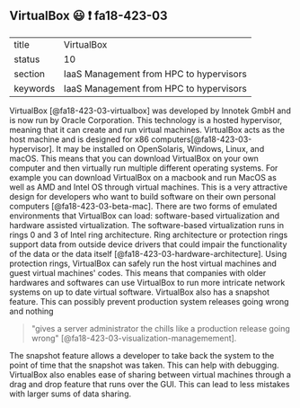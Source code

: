 ## VirtualBox :smiley: :exclamation: fa18-423-03



|          |                                         |
| -------- | --------------------------------------- |
| title    | VirtualBox                              | 
| status   | 10                                      |
| section  | IaaS Management from HPC to hypervisors |
| keywords | IaaS Management from HPC to hypervisors |



VirtualBox [@fa18-423-03-virtualbox] was developed by Innotek GmbH and is now run
by Oracle Corporation. This technology is a hosted hypervisor, meaning that it
can create and run virtual machines. VirtualBox acts as the host machine and is
designed for x86 computers[@fa18-423-03-hypervisor]. It may be installed on
OpenSolaris, Windows, Linux, and macOS. This means that you can download
VirtualBox on your own computer and then virtually run multiple different
operating systems. For example you can download VirtualBox on a macbook and run
MacOS as well as AMD and Intel OS through virtual machines. This is a very
attractive design for developers who want to build software on their own
personal computers [@fa18-423-03-beta-mac]. There are two forms of emulated
environments that VirtualBox can load: software-based virtualization and
hardware assisted virtualization. The software-based virtualization runs in
rings 0 and 3 of Intel ring architecture. Ring architecture or protection rings
support data from outside device drivers that could impair the functionality of
the data or the data itself [@fa18-423-03-hardware-architecture]. Using
protection rings, VirtualBox can safely run the host virtual machines and guest
virtual machines' codes. This means that companies with older hardwares and
softwares can use VirtualBox to run more intricate network systems on up to date
virtual software. VirtualBox also has a snapshot feature. This can possibly
prevent production system releases going wrong and nothing

> "gives a server administrator the chills like a production release going
> wrong" [@fa18-423-03-visualization-managemement].

The snapshot feature allows a developer to take back the system to the point of
time that the snapshot was taken. This can help with debugging. VirtualBox also
enables ease of sharing between virtual machines through a drag and drop feature
that runs over the GUI. This can lead to less mistakes with larger sums of data
sharing.


